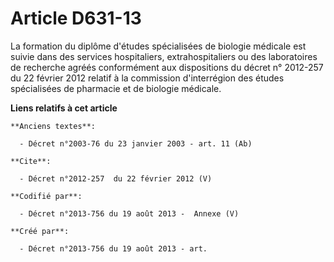 # Article D631-13

La formation du diplôme d'études spécialisées de biologie médicale est suivie dans des services hospitaliers,
extrahospitaliers ou des laboratoires de recherche agréés conformément aux dispositions du décret n° 2012-257 du 22 février
2012 relatif à la commission d'interrégion des études spécialisées de pharmacie et de biologie médicale.

**Liens relatifs à cet article**

	**Anciens textes**:

	  - Décret n°2003-76 du 23 janvier 2003 - art. 11 (Ab)

	**Cite**:

	  - Décret n°2012-257  du 22 février 2012 (V)

	**Codifié par**:

	  - Décret n°2013-756 du 19 août 2013 -  Annexe (V)

	**Créé par**:

	  - Décret n°2013-756 du 19 août 2013 - art.
